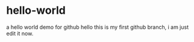 # hello-world
a hello world demo for github
hello this is my first github branch, i am just edit it now.
